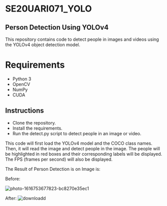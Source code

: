 # SE20UARI071_YOLO
## Person Detection Using YOLOv4
This repository contains code to detect people in images and videos using the YOLOv4 object detection model.

# Requirements
* Python 3
* OpenCV
* NumPy
* CUDA

## Instructions
* Clone the repository.
* Install the requirements.
* Run the detect.py script to detect people in an image or video.

This code will first load the YOLOv4 model and the COCO class names. Then, it will read the image and detect people in the image. The people will be highlighted in red boxes and their corresponding labels will be displayed. The FPS (frames per second) will also be displayed.

The Result of Person Detection is on Image is:


Before:

![photo-1616753677823-bc8270e35ec1](https://github.com/revanthjavvaji/SE20UARI071_YOLO/assets/114976742/f106873a-48dc-430c-ac95-f8728452f7b7)


After:
![downloadd](https://github.com/revanthjavvaji/SE20UARI071_YOLO/assets/114976742/74ae82ad-027c-4609-b70a-ce8086ac4a1a)


